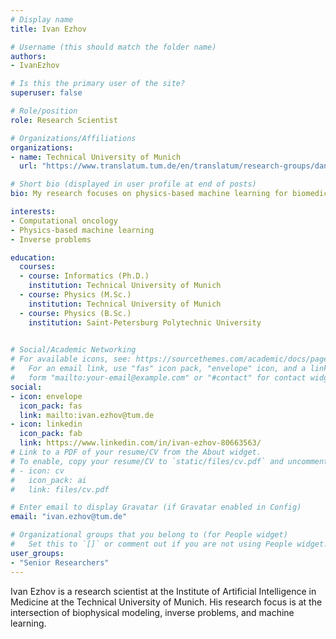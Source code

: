 ```yaml
---
# Display name
title: Ivan Ezhov

# Username (this should match the folder name)
authors:
- IvanEzhov

# Is this the primary user of the site?
superuser: false

# Role/position
role: Research Scientist

# Organizations/Affiliations
organizations:
- name: Technical University of Munich
  url: "https://www.translatum.tum.de/en/translatum/research-groups/daniel-rueckert-ai-in-healthcare-and-medicine/"

# Short bio (displayed in user profile at end of posts)
bio: My research focuses on physics-based machine learning for biomedical applications.

interests:
- Computational oncology
- Physics-based machine learning
- Inverse problems

education:
  courses:
  - course: Informatics (Ph.D.)
    institution: Technical University of Munich  
  - course: Physics (M.Sc.)
    institution: Technical University of Munich
  - course: Physics (B.Sc.)
    institution: Saint-Petersburg Polytechnic University 

 
# Social/Academic Networking
# For available icons, see: https://sourcethemes.com/academic/docs/page-builder/#icons
#   For an email link, use "fas" icon pack, "envelope" icon, and a link in the
#   form "mailto:your-email@example.com" or "#contact" for contact widget.
social:
- icon: envelope
  icon_pack: fas
  link: mailto:ivan.ezhov@tum.de
- icon: linkedin
  icon_pack: fab
  link: https://www.linkedin.com/in/ivan-ezhov-80663563/
# Link to a PDF of your resume/CV from the About widget.
# To enable, copy your resume/CV to `static/files/cv.pdf` and uncomment the lines below.
# - icon: cv
#   icon_pack: ai
#   link: files/cv.pdf

# Enter email to display Gravatar (if Gravatar enabled in Config)
email: "ivan.ezhov@tum.de"

# Organizational groups that you belong to (for People widget)
#   Set this to `[]` or comment out if you are not using People widget.
user_groups:
- "Senior Researchers"
---
```


Ivan Ezhov is a research scientist at the Institute of Artificial Intelligence in Medicine at the Technical University of Munich. 
His research focus is at the intersection of biophysical modeling, inverse problems, and machine learning.
